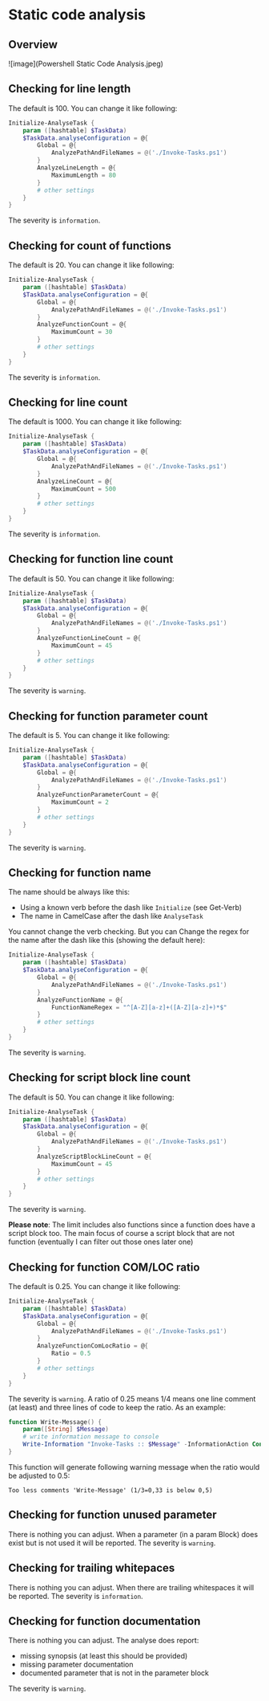 # Static code analysis

## Overview
![image](Powershell Static Code Analysis.jpeg)

## Checking for line length

The default is 100. You can change it like following:

```powershell
Initialize-AnalyseTask {
    param ([hashtable] $TaskData)
    $TaskData.analyseConfiguration = @{
        Global = @{
            AnalyzePathAndFileNames = @('./Invoke-Tasks.ps1')
        }
        AnalyzeLineLength = @{
            MaximumLength = 80
        }
        # other settings
    }
}
```
The severity is `information`.

## Checking for count of functions

The default is 20. You can change it like following:

```powershell
Initialize-AnalyseTask {
    param ([hashtable] $TaskData)
    $TaskData.analyseConfiguration = @{
        Global = @{
            AnalyzePathAndFileNames = @('./Invoke-Tasks.ps1')
        }
        AnalyzeFunctionCount = @{
            MaximumCount = 30
        }
        # other settings
    }
}
```
The severity is `information`.

## Checking for line count

The default is 1000. You can change it like following:

```powershell
Initialize-AnalyseTask {
    param ([hashtable] $TaskData)
    $TaskData.analyseConfiguration = @{
        Global = @{
            AnalyzePathAndFileNames = @('./Invoke-Tasks.ps1')
        }
        AnalyzeLineCount = @{
            MaximumCount = 500
        }
        # other settings
    }
}
```
The severity is `information`.

## Checking for function line count

The default is 50. You can change it like following:

```powershell
Initialize-AnalyseTask {
    param ([hashtable] $TaskData)
    $TaskData.analyseConfiguration = @{
        Global = @{
            AnalyzePathAndFileNames = @('./Invoke-Tasks.ps1')
        }
        AnalyzeFunctionLineCount = @{
            MaximumCount = 45
        }
        # other settings
    }
}
```
The severity is `warning`.


## Checking for function parameter count

The default is 5. You can change it like following:

```powershell
Initialize-AnalyseTask {
    param ([hashtable] $TaskData)
    $TaskData.analyseConfiguration = @{
        Global = @{
            AnalyzePathAndFileNames = @('./Invoke-Tasks.ps1')
        }
        AnalyzeFunctionParameterCount = @{
            MaximumCount = 2
        }
        # other settings
    }
}
```
The severity is `warning`.

## Checking for function name

The name should be always like this:

- Using a known verb before the dash like `Initialize` (see Get-Verb)
- The name in CamelCase after the dash like `AnalyseTask` 

You cannot change the verb checking. But you can Change the regex for the name
after the dash like this (showing the default here):

```powershell
Initialize-AnalyseTask {
    param ([hashtable] $TaskData)
    $TaskData.analyseConfiguration = @{
        Global = @{
            AnalyzePathAndFileNames = @('./Invoke-Tasks.ps1')
        }
        AnalyzeFunctionName = @{
            FunctionNameRegex = "^[A-Z][a-z]+([A-Z][a-z]+)*$"
        }
        # other settings
    }
}
```

The severity is `warning`.

## Checking for script block line count

The default is 50. You can change it like following:

```powershell
Initialize-AnalyseTask {
    param ([hashtable] $TaskData)
    $TaskData.analyseConfiguration = @{
        Global = @{
            AnalyzePathAndFileNames = @('./Invoke-Tasks.ps1')
        }
        AnalyzeScriptBlockLineCount = @{
            MaximumCount = 45
        }
        # other settings
    }
}
```
The severity is `warning`.

**Please note**: The limit includes also functions since
a function does have a script block too. The main focus
of course a script block that are not function (eventually
I can filter out those ones later one)

## Checking for function COM/LOC ratio

The default is 0.25. You can change it like following:

```powershell
Initialize-AnalyseTask {
    param ([hashtable] $TaskData)
    $TaskData.analyseConfiguration = @{
        Global = @{
            AnalyzePathAndFileNames = @('./Invoke-Tasks.ps1')
        }
        AnalyzeFunctionComLocRatio = @{
            Ratio = 0.5
        }
        # other settings
    }
}
```
The severity is `warning`. A ratio of 0.25 means 1/4 means one line comment (at least) and three lines of code to keep the ratio. As an example:

```powershell
function Write-Message() {
    param([String] $Message)
    # write information message to console
    Write-Information "Invoke-Tasks :: $Message" -InformationAction Continue
}
```

This function will generate following warning message when the ratio would be adjusted to 0.5:
```
Too less comments 'Write-Message' (1/3=0,33 is below 0,5)
```

## Checking for function unused parameter

There is nothing you can adjust. When a parameter (in a param Block) does
exist but is not used it will be reported. The severity is `warning`.

## Checking for trailing whitepaces

There is nothing you can adjust. When there are trailing whitespaces it will
be reported. The severity is `information`.

## Checking for function documentation

There is nothing you can adjust. The analyse does report:
- missing synopsis (at least this should be provided)
- missing parameter documentation
- documented parameter that is not in the parameter block

The severity is `warning`.

